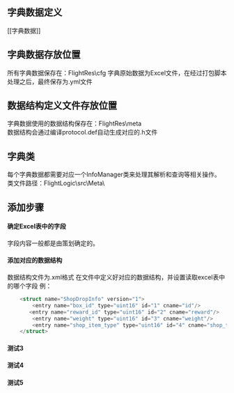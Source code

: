 ## 字典数据定义
[[字典数据]]

## 字典数据存放位置
所有字典数据保存在：FlightRes\cfg
字典原始数据为Excel文件，在经过打包脚本处理之后，最终保存为.yml文件

## 数据结构定义文件存放位置
字典数据使用的数据结构保存在：FlightRes\meta\
数据结构会通过编译protocol.def自动生成对应的.h文件

## 字典类
每个字典数据都需要对应一个InfoManager类来处理其解析和查询等相关操作。
类文件路径：FlightLogic\src\Meta\

## 添加步骤
#### 确定Excel表中的字段
字段内容一般都是由策划确定的。

#### 添加对应的数据结构
数据结构文件为.xml格式
在文件中定义好对应的数据结构，并设置读取excel表中的哪个字段
例：
```C++
	<struct name="ShopDropInfo" version="1">
		<entry name="box_id" type="uint16" id="1" cname="id"/>
  	   <entry name="reward_id" type="uint16" id="2" cname="reward"/>
		<entry name="weight" type="uint16" id="3" cname="weight"/>
		<entry name="shop_item_type" type="uint16" id="4" cname="shop_type"/>
	</struct>
```

#### 测试3
#### 测试4
#### 测试5